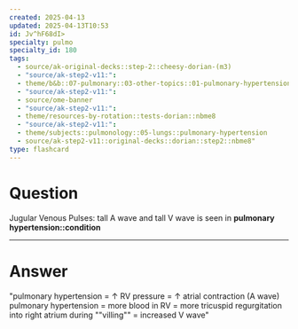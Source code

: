 ```yaml
---
created: 2025-04-13
updated: 2025-04-13T10:53
id: Jv^hF68dI>
specialty: pulmo
specialty_id: 180
tags:
  - source/ak-original-decks::step-2::cheesy-dorian-(m3)
  - "source/ak-step2-v11:": 
  - theme/b&b::07-pulmonary::03-other-topics::01-pulmonary-hypertension
  - "source/ak-step2-v11:": 
  - source/ome-banner
  - "source/ak-step2-v11:": 
  - theme/resources-by-rotation::tests-dorian::nbme8
  - "source/ak-step2-v11:": 
  - theme/subjects::pulmonology::05-lungs::pulmonary-hypertension
  - source/ak-step2-v11::original-decks::dorian::step2::nbme8"
type: flashcard
---
```


# Question
Jugular Venous Pulses:  tall A wave and tall V wave is seen in **pulmonary hypertension::condition**

---

# Answer
"pulmonary hypertension = ↑ RV pressure = ↑ atrial contraction (A wave)   pulmonary hypertension = more blood in RV = more tricuspid regurgitation into right atrium during ""villing"" = increased V wave"